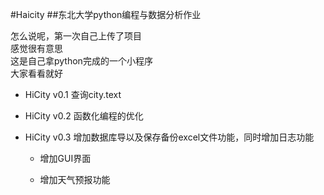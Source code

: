 #Haicity 
##东北大学python编程与数据分析作业

怎么说呢，第一次自己上传了项目  
感觉很有意思     
这是自己拿python完成的一个小程序  
大家看看就好
+ HiCity v0.1 查询city.text

+ HiCity v0.2 函数化编程的优化

+ HiCity v0.3 增加数据库导以及保存备份excel文件功能，同时增加日志功能
   + 增加GUI界面
   
   + 增加天气预报功能
